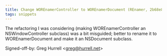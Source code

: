 ```yaml
---
title: Change WOREnamerController to WOREnamerDocument (REnamer, 2b68e85)
tags: snippets
---
```


The refactoring I was considering (making WOREnamerController an NSWindowController subclass) was a bit misguided; better to rename it to WOREnamerDocument and make it an NSDocument subclass.

Signed-off-by: Greg Hurrell &lt;greg@hurrell.net&gt;
